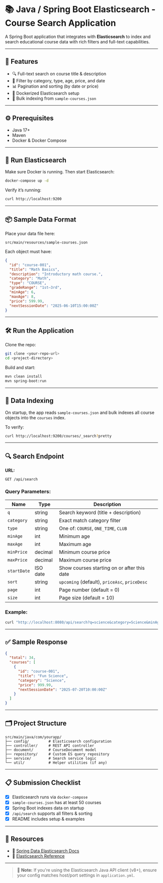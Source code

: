 # 📚 Java / Spring Boot Elasticsearch - Course Search Application

A Spring Boot application that integrates with **Elasticsearch** to index and search educational course data with rich filters and full-text capabilities.

---

## 🚀 Features

- 🔍 Full-text search on course title & description
- 🎯 Filter by category, type, age, price, and date
- 📊 Pagination and sorting (by date or price)
- 🐳 Dockerized Elasticsearch setup
- 📁 Bulk indexing from `sample-courses.json`

---

## ⚙️ Prerequisites

- Java 17+
- Maven
- Docker & Docker Compose

---

## 🐋 Run Elasticsearch

Make sure Docker is running. Then start Elasticsearch:

```bash
docker-compose up -d
```

Verify it’s running:

```bash
curl http://localhost:9200
```

---

## 📦 Sample Data Format

Place your data file here:

```
src/main/resources/sample-courses.json
```

Each object must have:

```json
{
  "id": "course-001",
  "title": "Math Basics",
  "description": "Introductory math course.",
  "category": "Math",
  "type": "COURSE",
  "gradeRange": "1st–3rd",
  "minAge": 6,
  "maxAge": 8,
  "price": 599.99,
  "nextSessionDate": "2025-06-10T15:00:00Z"
}
```

---

## 🛠 Run the Application

Clone the repo:

```bash
git clone <your-repo-url>
cd <project-directory>
```

Build and start:

```bash
mvn clean install
mvn spring-boot:run
```

---

## 🔄 Data Indexing

On startup, the app reads `sample-courses.json` and bulk indexes all course objects into the `courses` index.

To verify:

```bash
curl http://localhost:9200/courses/_search?pretty
```

---

## 🔍 Search Endpoint

**URL:**

```
GET /api/search
```

### Query Parameters:

| Name         | Type     | Description                                        |
|--------------|----------|----------------------------------------------------|
| `q`          | string   | Search keyword (title + description)               |
| `category`   | string   | Exact match category filter                        |
| `type`       | string   | One of: `COURSE`, `ONE_TIME`, `CLUB`               |
| `minAge`     | int      | Minimum age                                        |
| `maxAge`     | int      | Maximum age                                        |
| `minPrice`   | decimal  | Minimum course price                               |
| `maxPrice`   | decimal  | Maximum course price                               |
| `startDate`  | ISO date | Show courses starting on or after this date        |
| `sort`       | string   | `upcoming` (default), `priceAsc`, `priceDesc`      |
| `page`       | int      | Page number (default = 0)                          |
| `size`       | int      | Page size (default = 10)                           |

### Example:

```bash
curl "http://localhost:8080/api/search?q=science&category=Science&minAge=8&maxPrice=1500&sort=priceAsc&page=0&size=5"
```

---

## ✅ Sample Response

```json
{
  "total": 34,
  "courses": [
    {
      "id": "course-001",
      "title": "Fun Science",
      "category": "Science",
      "price": 999.99,
      "nextSessionDate": "2025-07-20T10:00:00Z"
    }
  ]
}
```

---

## 🗂 Project Structure

```
src/main/java/com/yourapp/
├── config/         # Elasticsearch configuration
├── controller/     # REST API controller
├── document/       # CourseDocument model
├── repository/     # Custom ES query repository
├── service/        # Search service logic
└── util/           # Helper utilities (if any)
```

---

## 📋 Submission Checklist

- [x] Elasticsearch runs via `docker-compose`
- [x] `sample-courses.json` has at least 50 courses
- [x] Spring Boot indexes data on startup
- [x] `/api/search` supports all filters & sorting
- [x] README includes setup & examples

---

## 🔗 Resources

- 📘 [Spring Data Elasticsearch Docs](https://docs.spring.io/spring-data/elasticsearch/docs/current/reference/html/)
- 🧠 [Elasticsearch Reference](https://www.elastic.co/guide/en/elasticsearch/reference/index.html)

---

> 📝 **Note:** If you're using the Elasticsearch Java API client (v8+), ensure your config matches host/port settings in `application.yml`.
